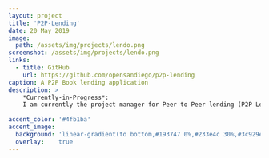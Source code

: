 ```yaml
---
layout: project
title: 'P2P-Lending'
date: 20 May 2019
image:  
  path: /assets/img/projects/lendo.png
screenshot: /assets/img/projects/lendo.png
links:
  - title: GitHub
    url: https://github.com/opensandiego/p2p-lending
caption: A P2P Book lending application
description: >
    *Currently-in-Progress*:
    I am currently the project manager for Peer to Peer lending (P2P Lending). P2P Lending is a web application actively being developed by [Open San Diego](https://opensandiego.org) in partnership with the [San Diego Linda Vista Library branch](https://www.sandiego.gov/public-library/locations/linda-vista-library) to facilitate community peer-to-peer lending. The goal is to help community members share books and media outside of the SD Library's collection (specifically foreign language books) with the help of the library. The Library staff will faciltate the loans with this application so that there is both trust and anonymity in the lending.
    
accent_color: '#4fb1ba'
accent_image:
  background: 'linear-gradient(to bottom,#193747 0%,#233e4c 30%,#3c929e 50%,#d5d5d4 70%,#cdccc8 100%)'
  overlay:    true
---
```

